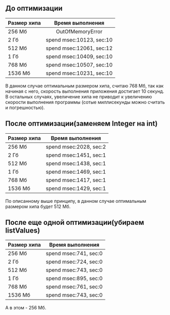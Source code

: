 <h2>До оптимизации</h2> 

| Размер хипа |     Время выполнения     |
|:------------|:------------------------:|
| 256 Мб      |     OutOfMemoryError     |
| 2   Гб      | spend msec:10123, sec:10 |
| 512 Мб      | spend msec:12061, sec:12 |
| 1 Гб        | spend msec:10409, sec:10 |
| 768 Мб      | spend msec:10507, sec:10 |
| 1536 Мб     | spend msec:10231, sec:10 |

В данном случае оптимальным размером хипа, считаю 768 Мб, так как начиная с него, скорость выполнения приложения
достигает 10 секунд. В остальных случаях, увеличение хипа не приводит к увеличению скорости выполнения программы 
(сотые миллисекунды можно считать и погрешностью).

<h2>После оптимизации(заменяем Integer на int)</h2>

| Размер хипа |    Время выполнения    |
|:------------|:----------------------:|
| 256 Мб      | spend msec:2028, sec:2 |
| 2   Гб      | spend msec:1451, sec:1 |
| 512 Мб      | spend msec:1438, sec:1 |
| 1 Гб        | spend msec:1469, sec:1 |
| 768 Мб      | spend msec:1417, sec:1 |
| 1536 Мб     | spend msec:1429, sec:1 |

По описанному выше принципу, в данном случае оптимальным размером хипа будет 512 Мб.
<h2>После еще одной оптимизации(убираем listValues)</h2>


| Размер хипа |    Время выполнения    |
|:------------|:----------------------:|
| 256 Мб      | spend msec:741, sec:0 |
| 2   Гб      | spend msec:724, sec:0 |
| 512 Мб      | spend msec:743, sec:0 |
| 1 Гб        | spend msec:895, sec:0 |
| 768 Мб      | spend msec:761, sec:0 |
| 1536 Мб     | spend msec:743, sec:0 |

А в этом - 256 Мб.
